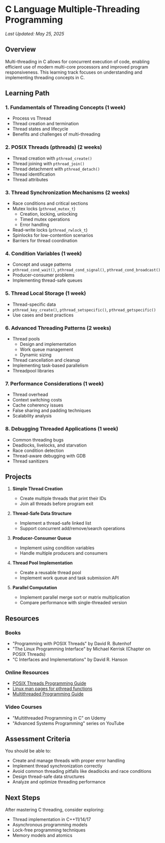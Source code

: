 # C Language Multiple-Threading Programming

*Last Updated: May 25, 2025*

## Overview

Multi-threading in C allows for concurrent execution of code, enabling efficient use of modern multi-core processors and improved program responsiveness. This learning track focuses on understanding and implementing threading concepts in C.

## Learning Path

### 1. Fundamentals of Threading Concepts (1 week)
- Process vs Thread
- Thread creation and termination
- Thread states and lifecycle
- Benefits and challenges of multi-threading

### 2. POSIX Threads (pthreads) (2 weeks)
- Thread creation with `pthread_create()`
- Thread joining with `pthread_join()`
- Thread detachment with `pthread_detach()`
- Thread identification
- Thread attributes

### 3. Thread Synchronization Mechanisms (2 weeks)
- Race conditions and critical sections
- Mutex locks (`pthread_mutex_t`)
  - Creation, locking, unlocking
  - Timed mutex operations
  - Error handling
- Read-write locks (`pthread_rwlock_t`)
- Spinlocks for low-contention scenarios
- Barriers for thread coordination

### 4. Condition Variables (1 week)
- Concept and usage patterns
- `pthread_cond_wait()`, `pthread_cond_signal()`, `pthread_cond_broadcast()`
- Producer-consumer problems
- Implementing thread-safe queues

### 5. Thread Local Storage (1 week)
- Thread-specific data
- `pthread_key_create()`, `pthread_setspecific()`, `pthread_getspecific()`
- Use cases and best practices

### 6. Advanced Threading Patterns (2 weeks)
- Thread pools
  - Design and implementation
  - Work queue management
  - Dynamic sizing
- Thread cancellation and cleanup
- Implementing task-based parallelism
- Threadpool libraries

### 7. Performance Considerations (1 week)
- Thread overhead
- Context switching costs
- Cache coherency issues
- False sharing and padding techniques
- Scalability analysis

### 8. Debugging Threaded Applications (1 week)
- Common threading bugs
- Deadlocks, livelocks, and starvation
- Race condition detection
- Thread-aware debugging with GDB
- Thread sanitizers

## Projects

1. **Simple Thread Creation**
   - Create multiple threads that print their IDs
   - Join all threads before program exit

2. **Thread-Safe Data Structure**
   - Implement a thread-safe linked list
   - Support concurrent add/remove/search operations

3. **Producer-Consumer Queue**
   - Implement using condition variables
   - Handle multiple producers and consumers

4. **Thread Pool Implementation**
   - Create a reusable thread pool
   - Implement work queue and task submission API

5. **Parallel Computation**
   - Implement parallel merge sort or matrix multiplication
   - Compare performance with single-threaded version

## Resources

### Books
- "Programming with POSIX Threads" by David R. Butenhof
- "The Linux Programming Interface" by Michael Kerrisk (Chapter on POSIX Threads)
- "C Interfaces and Implementations" by David R. Hanson

### Online Resources
- [POSIX Threads Programming Guide](https://computing.llnl.gov/tutorials/pthreads/)
- [Linux man pages for pthread functions](https://man7.org/linux/man-pages/man7/pthreads.7.html)
- [Multithreaded Programming Guide](https://docs.oracle.com/cd/E19455-01/806-5257/6je9h032b/index.html)

### Video Courses
- "Multithreaded Programming in C" on Udemy
- "Advanced Systems Programming" series on YouTube

## Assessment Criteria

You should be able to:
- Create and manage threads with proper error handling
- Implement thread synchronization correctly
- Avoid common threading pitfalls like deadlocks and race conditions
- Design thread-safe data structures
- Analyze and optimize threading performance

## Next Steps

After mastering C threading, consider exploring:
- Thread implementation in C++11/14/17
- Asynchronous programming models
- Lock-free programming techniques
- Memory models and atomics
